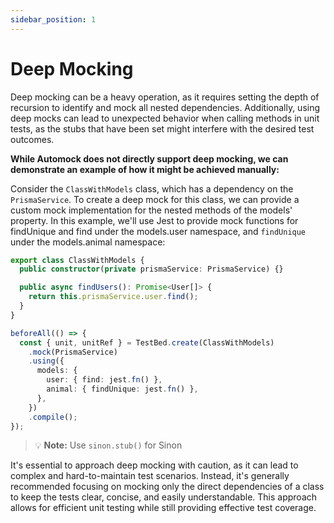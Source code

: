 ```yaml
---
sidebar_position: 1
---
```


# Deep Mocking

Deep mocking can be a heavy operation, as it requires setting the depth of recursion to identify and mock all nested
dependencies. Additionally, using deep mocks can lead to unexpected behavior when calling methods in unit tests, as the
stubs that have been set might interfere with the desired test outcomes.

**While Automock does not directly support deep mocking, we can demonstrate an example of how it might be achieved
manually:**

Consider the `ClassWithModels` class, which has a dependency on the `PrismaService`. To create a deep mock for this class,
we can provide a custom mock implementation for the nested methods of the models' property. In this example, we'll use
Jest to provide mock functions for findUnique and find under the models.user namespace, and `findUnique` under the
models.animal namespace:

```typescript
export class ClassWithModels {
  public constructor(private prismaService: PrismaService) {}

  public async findUsers(): Promise<User[]> {
    return this.prismaService.user.find();
  }
}

beforeAll(() => {
  const { unit, unitRef } = TestBed.create(ClassWithModels)
    .mock(PrismaService)
    .using({
      models: {
        user: { find: jest.fn() },
        animal: { findUnique: jest.fn() },
      },
    })
    .compile();
});
```

> :bulb: **Note:** Use `sinon.stub()` for Sinon

It's essential to approach deep mocking with caution, as it can lead to complex and hard-to-maintain test scenarios.
Instead, it's generally recommended focusing on mocking only the direct dependencies of a class to keep the tests clear,
concise, and easily understandable. This approach allows for efficient unit testing while still providing effective test
coverage.
